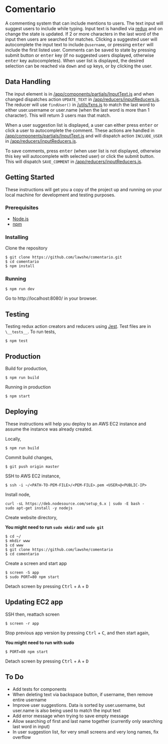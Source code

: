# Comentario

A commenting system that can include mentions to users. The text input will suggest users to include while typing. Input text is handled via [redux](http://redux.js.org/) and on change the state is updated. If 2 or more characters in the last word of the input then users are searched for matches. Clicking a suggested user will autocomplete the input text to include `@username`, or pressing <kbd>enter</kbd> will include the first listed user. Comments can be saved to state by pressing submit button or <kbd>enter</kbd> key (if no suggested users displayed, otherwise <kbd>enter</kbd> key autocompletes). When user list is displayed, the desired selection can be reached via <kbd>down</kbd> and <kbd>up</kbd> keys, or by clicking the user.

## Data Handling
The input element is in [/app/components/partials/InputText.js](https://github.com/lawshe/comentario/blob/master/app/components/partials/InputText.js) and when changed dispatches action `UPDATE_TEXT` in [/app/reducers/inputReducers.js](https://github.com/lawshe/comentario/blob/master/app/reducers/inputReducers.js). The reducer will use `findUser()` in [/utils/fxns.js](https://github.com/lawshe/comentario/blob/master/utils/fxns.js) to match the last word to either user.username or user.name (when the last word is more than 1 character). This will return 3 users max that match.

When a user suggestion list is displayed, a user can either press <kbd>enter</kbd> or click a user to autocomplete the comment. These actions are handled in [/app/components/partials/InputText.js](https://github.com/lawshe/comentario/blob/master/app/components/partials/InputText.js) and will dispatch action `INCLUDE_USER` in [/app/reducers/inputReducers.js](https://github.com/lawshe/comentario/blob/master/app/reducers/inputReducers.js).

To save comments, press <kbd>enter</kbd> (when user list is not displayed, otherwise this key will autocomplete with selected user) or click the submit button. This will dispatch `SAVE_COMMENT` in [/app/reducers/inputReducers.js](https://github.com/lawshe/comentario/blob/master/app/reducers/inputReducers.js).

## Getting Started
These instructions will get you a copy of the project up and running on your local machine for development and testing purposes.

### Prerequisites
- [Node.js](https://nodejs.org/en/)
- [npm](https://www.npmjs.com/)

### Installing
Clone the repository
```
$ git clone https://github.com/lawshe/comentario.git
$ cd comentario
$ npm install
```

### Running
```
$ npm run dev
```
Go to http://localhost:8080/ in your browser.

## Testing
Testing redux action creators and reducers using [Jest](https://facebook.github.io/jest/). Test files are in `\__tests__`. To run tests,
```
$ npm test
```

## Production
Build for production,
```
$ npm run build
```
Running in production
```
$ npm start
```

## Deploying
These instructions will help you deploy to an AWS EC2 instance and assume the instance was already created.

Locally,
```
$ npm run build
```

Commit build changes,
```
$ git push origin master
```

SSH to AWS EC2 instance,
```
$ ssh -i ~/<PATH-TO-PEM-FILE>/<PEM-FILE>.pem <USER>@<PUBLIC-IP>
```
Install node,
```
curl -sL https://deb.nodesource.com/setup_6.x | sudo -E bash -
sudo apt-get install -y nodejs
```

Create website directory,

**You might need to run `sudo mkdir` and `sudo git`**
```
$ cd ~/
$ mkdir www
$ cd www
$ git clone https://github.com/lawshe/comentario
$ cd comentario
```

Create a screen and start app
```
$ screen -S app
$ sudo PORT=80 npm start
```
Detach screen by pressing <kbd>Ctrl</kbd> + <kbd>A</kbd> + <kbd>D</kbd>

## Updating EC2 app
SSH then, reattach screen
```
$ screen -r app
```

Stop previous app version by pressing <kbd>Ctrl</kbd> + <kbd>C</kbd>, and then start again,

**You might need to run with sudo**
```
$ PORT=80 npm start
```

Detach screen by pressing <kbd>Ctrl</kbd> + <kbd>A</kbd> + <kbd>D</kbd>

## To Do
- Add tests for components
- When deleting text via backspace button, if username, then remove entire username
- Improve user suggestions. Data is sorted by user.username, but user.name is also being used to match the input text
- Add error message when trying to save empty message
- Allow searching of first and last name together (currently only searching last word in input)
- In user suggestion list, for very small screens and very long names, fix overflow
